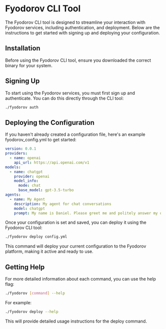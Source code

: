# Fyodorov CLI Tool

The Fyodorov CLI tool is designed to streamline your interaction with Fyodorov services, including authentication, and deployment. Below are the instructions to get started with signing up and deploying your configuration.

## Installation

Before using the Fyodorov CLI tool, ensure you downloaded the correct binary for your system.

## Signing Up

To start using the Fyodorov services, you must first sign up and authenticate. You can do this directly through the CLI tool:

```bash
./fyodorov auth
```

## Deploying the Configuration

If you haven't already created a configuration file, here's an example fyodorov_config.yml to get started:
```yaml
version: 0.0.1
providers:
  - name: openai
    api_url: https://api.openai.com/v1
models:
  - name: chatgpt
    provider: openai
    model_info:
      mode: chat
      base_model: gpt-3.5-turbo
agents:
  - name: My Agent
    description: My agent for chat conversations
    model: chatgpt
    prompt: My name is Daniel. Please greet me and politely answer my questions.
```

Once your configuration is set and saved, you can deploy it using the Fyodorov CLI tool:

```bash
./fyodorov deploy config.yml
```
This command will deploy your current configuration to the Fyodorov platform, making it active and ready to use.

## Getting Help

For more detailed information about each command, you can use the help flag:
```bash
./fyodorov [command] --help
```
For example:

```bash
./fyodorov deploy --help
```
This will provide detailed usage instructions for the deploy command.
